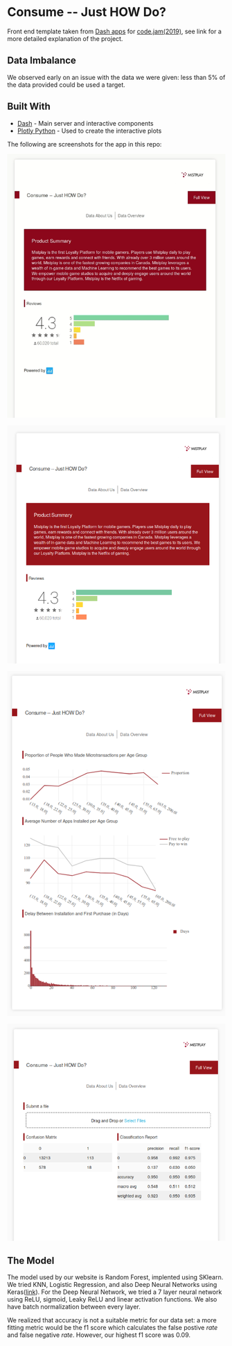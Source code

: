 # Consume -- Just HOW Do?

Front end template taken from [Dash apps](https://github.com/plotly/dash-sample-apps/tree/master/apps/dash-financial-report) for [code.jam(2019)](https://devpost.com/software/consume-just-how-do), see link for a more detailed explanation of the project.

## Data Imbalance
We observed early on an issue with the data we were given: less than 5% of the data provided could be used a target. 	

## Built With

- [Dash](https://dash.plot.ly/) - Main server and interactive components
- [Plotly Python](https://plot.ly/python/) - Used to create the interactive plots

The following are screenshots for the app in this repo:

![animated](screenshots/demo.gif)

![screenshot](screenshots/p1-overview.png)

![screenshot](screenshots/p2-dashboard.png)

![screenshot](screenshots/p3-eval.png)

## The Model
The model used by our website is Random Forest, implented using SKlearn. We tried KNN, Logistic Regression, and also Deep Neural Networks using Keras([link](fasterboi.ipynb)). For the Deep Neural Network, we tried a 7 layer neural network using ReLU, sigmoid, Leaky ReLU and linear activation functions. We also have batch normalization between every layer.

We realized that accuracy is not a suitable metric for our data set: a more fitting metric would be the f1 score which calculates the false postive _rate_ and false negative _rate_. However, our highest f1 score was 0.09.
